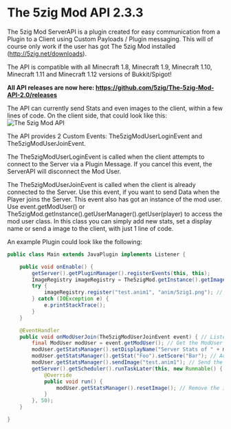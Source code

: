 The 5zig Mod API 2.3.3
====================
The 5zig Mod ServerAPI is a plugin created for easy communication from a Plugin to a Client using Custom Payloads / Plugin messaging. This will of course only work if the user has got The 5zig Mod installed (http://5zig.net/downloads).

The API is compatible with all Minecraft 1.8, Minecraft 1.9, Minecraft 1.10, Minecraft 1.11 and Minecraft 1.12 versions of Bukkit/Spigot!

__All API releases are now here: https://github.com/5zig/The-5zig-Mod-API-2.0/releases__

The API can currently send Stats and even images to the client, within a few lines of code.
On the client side, that could look like this: ![The 5zig Mod API](http://5zig.net/scr/fiYJpk7.jpg)


The API provides 2 Custom Events: The5zigModUserLoginEvent and The5zigModUserJoinEvent.

The The5zigModUserLoginEvent is called when the client attempts to connect to the Server via a Plugin Message. If you cancel this event, the ServerAPI will disconnect the Mod User.

The The5zigModUserJoinEvent is called when the client is already connected to the Server. Use this event, if you want to send Data when the Player joins the Server.
This event also has got an instance of the mod user. Use event.getModUser() or The5zigMod.getInstance().getUserManager().getUser(player) to access the mod user class. In this class you can simply add new stats, set a display name or send a image to the client, with just 1 line of code.

An example Plugin could look like the following:
```java
public class Main extends JavaPlugin implements Listener {

	public void onEnable() {
		getServer().getPluginManager().registerEvents(this, this);
		ImageRegistry imageRegistry = The5zigMod.getInstance().getImageRegistry();
		try {
			imageRegistry.register("test.anim1", "anim/5zig1.png"); // Register a new Image
		} catch (IOException e) {
			e.printStackTrace();
		}
	}

	@EventHandler
	public void onModUserJoin(The5zigModUserJoinEvent event) { // Listen for The The5zigModUserJoinEvent
		final ModUser modUser = event.getModUser(); // Get the ModUser
		modUser.getStatsManager().setDisplayName("Server Stats of " + modUser.getPlayer().getName()); // Change the Display Name.
		modUser.getStatsManager().getStat("Foo").setScore("Bar"); // Add random stats
		modUser.getStatsManager().sendImage("test.anim1"); // Send the privously registered image
		getServer().getScheduler().runTaskLater(this, new Runnable() {
			@Override
			public void run() {
				modUser.getStatsManager().resetImage(); // Remove the image after 50 ticks
			}
		}, 50);
	}

}
```
